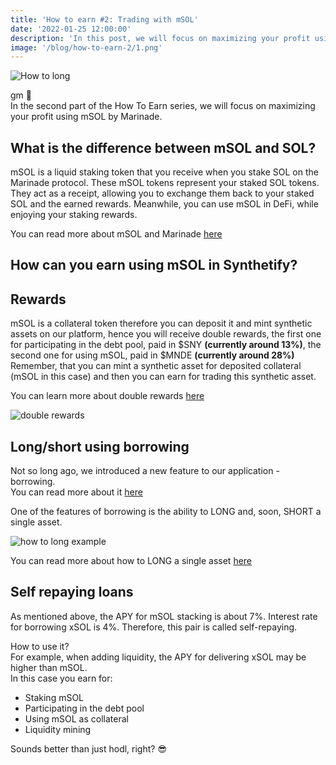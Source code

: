 ```yaml
---
title: 'How to earn #2: Trading with mSOL'
date: '2022-01-25 12:00:00'
description: 'In this post, we will focus on maximizing your profit using mSOL by Marinade'
image: '/blog/how-to-earn-2/1.png'
---
```


![How to long](/blog/how-to-earn-2/1.png 'horizontal')

gm 👋  
In the second part of the How To Earn series, we will focus on maximizing your profit using mSOL by Marinade.

## What is the difference between mSOL and SOL?

mSOL is a liquid staking token that you receive when you stake SOL on the Marinade protocol. These mSOL tokens represent your staked SOL tokens.  
They act as a receipt, allowing you to exchange them back to your staked SOL and the earned rewards. Meanwhile, you can use mSOL in DeFi, while enjoying your staking rewards.  

You can read more about mSOL and Marinade [here](https://marinade.finance/) 


## How can you earn using mSOL in Synthetify?

## Rewards

mSOL is a collateral token therefore  you can deposit it and mint synthetic assets on our platform, hence you will receive double rewards, the first one for participating in the debt pool, paid in $SNY **(currently around 13%)**,
the second one for using mSOL, paid in $MNDE **(currently around 28%)**  
Remember, that you can mint a synthetic asset for deposited collateral (mSOL in this case) and then you can earn for trading this synthetic asset.

You can learn more about double rewards [here](https://synthetify.io/blog/msol-rewards)

![double rewards](/blog/how-to-earn-2/2.png 'horizontal')

## Long/short using borrowing

Not so long ago, we introduced a new feature to our application - borrowing.  
You can read more about it [here](https://synthetify.io/blog/borrowing)

One of the features of borrowing is the ability to LONG and, soon, SHORT a single asset.

![how to long example](/blog/long/how-to-long.png 'vertical')

You can read more about how to LONG a single asset [here](https://synthetify.io/blog/long-using-borrowing)

## Self repaying loans
As mentioned above, the APY for mSOL stacking is about 7%.
Interest rate for borrowing xSOL is 4%.
Therefore, this pair is called self-repaying.

How to use it?  
For example, when adding liquidity, the APY for delivering xSOL may be higher than mSOL.  
In this case you earn for:
* Staking mSOL
* Participating in the debt pool
* Using mSOL as collateral
* Liquidity mining


Sounds better than just hodl, right? 😎 

